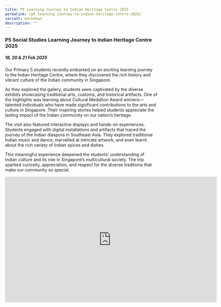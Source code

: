 ```yaml
---
title: P5 Learning Journey to Indian Heritage Centre 2025
permalink: /p5-learning-journey-to-indian-heritage-centre-2025/
variant: markdown
description: ""
---
```

### **P5 Social Studies Learning Journey to Indian Heritage Centre 2025**

##### 18, 20 &amp; 21 Feb 2025

Our Primary 5 students recently embarked on an exciting learning journey to the Indian Heritage Centre, where they discovered the rich history and vibrant culture of the Indian community in Singapore.

As they explored the gallery, students were captivated by the diverse exhibits showcasing traditional arts, customs, and historical artifacts. One of the highlights was learning about Cultural Medallion Award winners—talented individuals who have made significant contributions to the arts and culture in Singapore. Their inspiring stories helped students appreciate the lasting impact of the Indian community on our nation’s heritage.

The visit also featured interactive displays and hands-on experiences. Students engaged with digital installations and artifacts that traced the journey of the Indian diaspora in Southeast Asia. They explored traditional Indian music and dance, marvelled at intricate artwork, and even learnt about the rich variety of Indian spices and dishes.

This meaningful experience deepened the students’ understanding of Indian culture and its role in Singapore’s multicultural society. The trip sparked curiosity, appreciation, and respect for the diverse traditions that make our community so special.

<center><iframe allowfullscreen="" allow="accelerometer; autoplay; clipboard-write; encrypted-media; gyroscope; picture-in-picture; web-share" frameborder="0" title="YouTube video player" src="https://www.youtube.com/embed/Tr3Pt0ew24Q?si=MGe8kJk95zZLXeFw" height="415" width="700"></iframe></center>